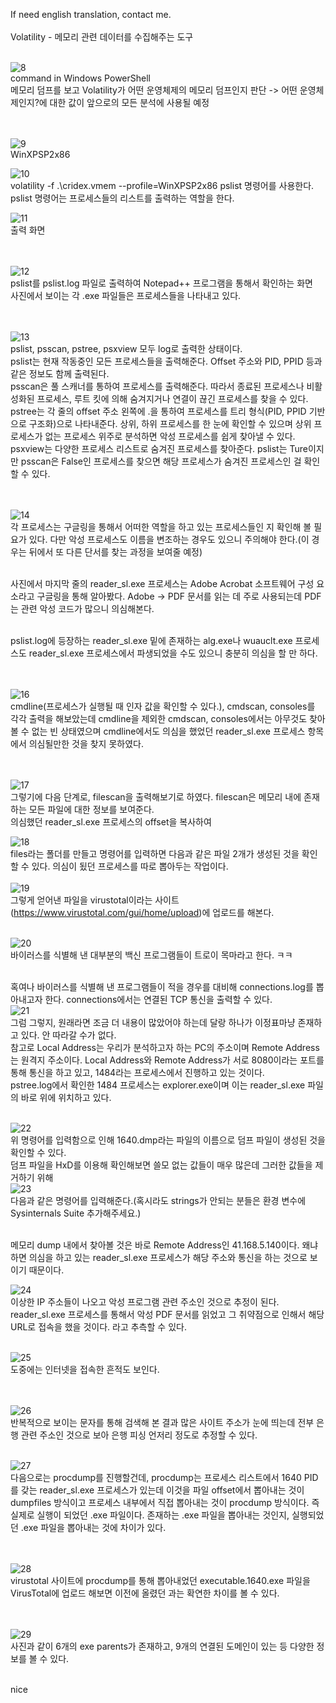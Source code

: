 If need english translation, contact me.<br><br> 
  Volatility - 메모리 관련 데이터를 수집해주는 도구<br><br>
  
  ![8](https://github.com/user-attachments/assets/bb1d2aa7-b74f-4ae9-a7a0-a6d03788940d)<br>
command in Windows PowerShell<br>
메모리 덤프를 보고 Volatility가 어떤 운영체제의 메모리 덤프인지 판단 -> 어떤 운영체제인지?에 대한 값이 앞으로의 모든 분석에 사용될 예정<br><br><br>

![9](https://github.com/user-attachments/assets/c22f94c7-5e3e-404a-b816-fe62f02e9c8f)<br>
WinXPSP2x86


![10](https://github.com/user-attachments/assets/6c62d416-6502-4313-8c5e-9029832c08ab)<br>
volatility -f .\cridex.vmem --profile=WinXPSP2x86 pslist 명령어를 사용한다.<br>
pslist 명령어는 프로세스들의 리스트를 출력하는 역할을 한다.<br>

![11](https://github.com/user-attachments/assets/8c30e806-9904-4380-8f2f-68166c95eaf2)<br>
출력 화면<br><br><br>

![12](https://github.com/user-attachments/assets/bf3d32a9-46ef-47de-9543-3cb52762dd83)<br>
pslist를 pslist.log 파일로 출력하여 Notepad++ 프로그램을 통해서 확인하는 화면<br>
사진에서 보이는 각 .exe 파일들은 프로세스들을 나타내고 있다.<br><br><br>

![13](https://github.com/user-attachments/assets/65baed9a-bfdc-4523-975b-1d668a0b718a)<br>
pslist, psscan, pstree, psxview 모두 log로 출력한 상태이다.<br>
pslist는 현재 작동중인 모든 프로세스들을 출력해준다. Offset 주소와 PID, PPID 등과 같은 정보도 함께 출력된다.<br>
psscan은 풀 스캐너를 통하여 프로세스를 출력해준다. 따라서 종료된 프로세스나 비활성화된 프로세스, 루트 킷에 의해 숨겨지거나 연결이 끊긴 프로세스를 찾을 수 있다.<br>
pstree는 각 줄의 offset 주소 왼쪽에 .을 통하여 프로세스를 트리 형식(PID, PPID 기반으로 구조화)으로 나타내준다. 상위, 하위 프로세스를 한 눈에 확인할 수 있으며 상위 프로세스가 없는 프로세스 위주로 분석하면 악성 프로세스를 쉽게 찾아낼 수 있다.<br>
psxview는 다양한 프로세스 리스트로 숨겨진 프로세스를 찾아준다. pslist는 Ture이지만 psscan은 False인 프로세스를 찾으면 해당 프로세스가 숨겨진 프로세스인 걸 확인할 수 있다.<br><br><br>


![14](https://github.com/user-attachments/assets/d019d9ff-75c4-44f7-bd7b-4ad70276c5c8)<br>
각 프로세스는 구글링을 통해서 어떠한 역할을 하고 있는 프로세스들인 지 확인해 볼 필요가 있다. 다만 악성 프로세스도 이름을 변조하는 경우도 있으니 주의해야 한다.(이 경우는 뒤에서 또 다른 단서를 찾는 과정을 보여줄 예정)<br><br>

사진에서 마지막 줄의 reader_sl.exe 프로세스는 Adobe Acrobat 소프트웨어 구성 요소라고 구글링을 통해 알아봤다. Adobe -> PDF 문서를 읽는 데 주로 사용되는데 PDF는 관련 악성 코드가 많으니 의심해본다.<br><br>

pslist.log에 등장하는 reader_sl.exe 밑에 존재하는 alg.exe나 wuauclt.exe 프로세스도 reader_sl.exe 프로세스에서 파생되었을 수도 있으니 충분히 의심을 할 만 하다.<br><br><br>


![16](https://github.com/user-attachments/assets/f046543e-c607-41ff-8a20-0f7311cf9ec6)<br>
cmdline(프로세스가 실행될 때 인자 값을 확인할 수 있다.), cmdscan, consoles를 각각 출력을 해보았는데 cmdline을 제외한 cmdscan, consoles에서는 아무것도 찾아볼 수 없는 빈 상태였으며 cmdline에서도 의심을 했었던 reader_sl.exe 프로세스 항목에서 의심될만한 것을 찾지 못하였다.<br><br><br>

![17](https://github.com/user-attachments/assets/3a5b48a0-7774-4a49-8353-434e0cb154dd)<br>
그렇기에 다음 단계로, filescan을 출력해보기로 하였다. filescan은 메모리 내에 존재하는 모든 파일에 대한 정보를 보여준다.<br>
의심했던 reader_sl.exe 프로세스의 offset을 복사하여<br>

![18](https://github.com/user-attachments/assets/110ccbe6-ee1e-4d8a-b69c-7433148d05b1)<br>
files라는 폴더를 만들고 명령어를 입력하면 다음과 같은 파일 2개가 생성된 것을 확인할 수 있다. 의심이 됬던 프로세스를 따로 뽑아두는 작업이다.<br><br>
![19](https://github.com/user-attachments/assets/85dcea9c-cc63-4ecd-ae6d-3375e439bdd0)<br>
그렇게 얻어낸 파일을 virustotal이라는 사이트(https://www.virustotal.com/gui/home/upload)에 업로드를 해본다.<br><br>

![20](https://github.com/user-attachments/assets/466fd6a2-53ed-43c2-86e2-0613464e4e5f)<br>
바이러스를 식별해 낸 대부분의 백신 프로그램들이 트로이 목마라고 한다. ㅋㅋ<br><br>

혹여나 바이러스를 식별해 낸 프로그램들이 적을 경우를 대비해 connections.log를 뽑아내고자 한다. connections에서는 연결된 TCP 통신을 출력할 수 있다.<br>
![21](https://github.com/user-attachments/assets/7a7c2833-077a-4fef-9c3c-a42ba82b99e4)<br>
그럼 그렇지, 원래라면 조금 더 내용이 많았어야 하는데 달랑 하나가 이정표마냥 존재하고 있다. 안 따라갈 수가 없다.<br>
참고로 Local Address는 우리가 분석하고자 하는 PC의 주소이며 Remote Address는 원격지 주소이다. Local Address와 Remote Address가 서로 8080이라는 포트를 통해 통신을 하고 있고, 1484라는 프로세스에서 진행하고 있는 것이다.<br>
pstree.log에서 확인한 1484 프로세스는 explorer.exe이며 이는 reader_sl.exe 파일의 바로 위에 위치하고 있다.<br><br>

![22](https://github.com/user-attachments/assets/0c5079a8-5ea0-468f-89e8-a5373b7c814a)<br>
위 명령어를 입력함으로 인해 1640.dmp라는 파일의 이름으로 덤프 파일이 생성된 것을 확인할 수 있다.<br>
덤프 파일을 HxD를 이용해 확인해보면 쓸모 없는 값들이 매우 많은데 그러한 값들을 제거하기 위해<br>
![23](https://github.com/user-attachments/assets/65b92081-dd1f-4ea2-a553-f5fb022aa73d)<br>
다음과 같은 명령어를 입력해준다.(혹시라도 strings가 안되는 분들은 환경 변수에 Sysinternals Suite 추가해주세요.) <br><br>

메모리 dump 내에서 찾아볼 것은 바로 Remote Address인 41.168.5.140이다. 왜냐하면 의심을 하고 있는 reader_sl.exe 프로세스가 해당 주소와 통신을 하는 것으로 보이기 때문이다.<br>

![24](https://github.com/user-attachments/assets/255678d7-e1fc-474c-99c5-fde619f9196d)<br>
이상한 IP 주소들이 나오고 악성 프로그램 관련 주소인 것으로 추정이 된다.<br>
reader_sl.exe 프로세스를 통해서 악성 PDF 문서를 읽었고 그 취약점으로 인해서 해당 URL로 접속을 했을 것이다. 라고 추측할 수 있다.<br><br>

![25](https://github.com/user-attachments/assets/080ad6ec-af51-4bb3-b651-2858fe1df924)<br>
도중에는 인터넷을 접속한 흔적도 보인다.<br><br><br>

![26](https://github.com/user-attachments/assets/d4905627-79ce-464c-b8b8-246d84329f0e)<br>
반복적으로 보이는 문자를 통해 검색해 본 결과 많은 사이트 주소가 눈에 띄는데 전부 은행 관련 주소인 것으로 보아 은행 피싱 언저리 정도로 추정할 수 있다.<br><br>

![27](https://github.com/user-attachments/assets/077bf590-5830-4d0c-b1db-77a69db96e9f)<br>
다음으로는 procdump를 진행할건데, procdump는 프로세스 리스트에서 1640 PID를 갖는 reader_sl.exe 프로세스가 있는데 이것을 파일 offset에서 뽑아내는 것이 dumpfiles 방식이고 프로세스 내부에서 직접 뽑아내는 것이 procdump 방식이다. 즉 실제로 실행이 되었던 .exe 파일이다. 존재하는 .exe 파일을 뽑아내는 것인지, 실행되었던 .exe 파일을 뽑아내는 것에 차이가 있다.<br><br><br>

![28](https://github.com/user-attachments/assets/70dcc2da-75ce-444a-b237-2ac22c6e642f)<br>
virustotal 사이트에 procdump를 통해 뽑아내었던 executable.1640.exe 파일을 VirusTotal에 업로드 해보면 이전에 올렸던 과는 확연한 차이를 볼 수 있다.<br><br><br>

![29](https://github.com/user-attachments/assets/328f8aee-7d9b-4911-b806-e8cb832ec203)<br>
사진과 같이 6개의 exe parents가 존재하고, 9개의 연결된 도메인이 있는 등 다양한 정보를 볼 수 있다.<br><br>

nice


